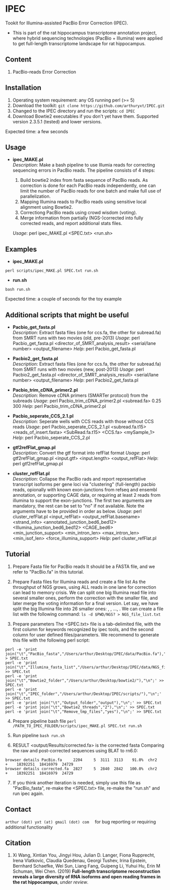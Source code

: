 # IPEC

Tookit for Illumina-assisted PacBio Error Correction (IPEC).

* This is part of the rat hippocampus transcriptome annotation project, where hybrid sequencing technologies (PacBio + Illumina) were applied to get full-length transcriptome landscape for rat hippocampus.  


## Content

  1. PacBio-reads Error Correction


## Installation
1. Operating system requirement: any OS running perl (>= 5)
2. Download the toolkit: 
```git clone https://github.com/arthuryxt/IPEC.git```
3. Changed to the IPEC directory and run the scripts: 
```cd IPEC```
4. Download Bowtie2 executables if you don't yet have them. Supported version 2.3.5.1 (tested) and lower versions.

Expected time: a few seconds

## Usage

* __ipec_MAKE.pl__   
  _Description_: Make a bash pipeline to use Illumia reads for correcting sequencing errors in PacBio reads. The pipeline consists of 4 steps:
  1. Build bowtie2 index from fasta sequence of PacBio reads. As correction is done for each PacBio reads independently, one can limit the number of PacBio reads for one batch and make full use of parallelization.
  2. Mapping Illumina reads to PacBio reads using sensitive local alignment using Bowtie2.
  3. Correctiong PacBio reads using crowd wisdom (voting).
  4. Merge information from partially (NGS-)corrected into fully corrected reads, and report additional stats files.
  
  _Usage_: perl ipec_MAKE.pl <SPEC.txt> <run.sh> 



## Examples  

* __ipec_MAKE.pl__  
```
perl scripts/ipec_MAKE.pl SPEC.txt run.sh   
```

* __run.sh__   
```
bash run.sh 
```

Expected time: a couple of seconds for the toy example








## Additional scripts that might be useful

* __Pacbio_get_fasta.pl__   
  _Description_: Extract fasta files (one for ccs.fa, the other for subread.fa) from SMRT runs with two movies (old, pre-2013)
  _Usage_: perl Pacbio_get_fasta.pl <director_of_SMRT_analysis_result> <serial/lane number> <output_filename>
  _Help_: perl Pacbio_get_fasta.pl

* __Pacbio2_get_fasta.pl__   
  _Description_: Extract fasta files (one for ccs.fa, the other for subread.fa) from SMRT runs with two movies (new, post-2013)
  _Usage_: perl Pacbio2_get_fasta.pl <director_of_SMRT_analysis_result> <serial/lane number> <output_filename>
  _Help_: perl Pacbio2_get_fasta.pl
  
* __Pacbio_trim_cDNA_primer2.pl__   
  _Description_: Remove cDNA primers (SMARTer protocol) from the subreads 
  _Usage_: perl Pacbio_trim_cDNA_primer2.pl <subread.fa> <AAGCAGTGGTATCAACGCAGAGTAC> <AAGCAGTGGTATCAACGCAGAGTACATGGG> 0.25 300
  _Help_: perl Pacbio_trim_cDNA_primer2.pl

* __Pacbio_seperate_CCS_2.1.pl__   
  _Description_: Seperate wells with CCS reads with those without CCS reads 
  _Usage_: perl Pacbio_seperate_CCS_2.1.pl <subread.fa.t15> <reads_of_insert.fasta> <SubRead.fa.t15> <CCS.fa> <mySample_1>
  _Help_: perl Pacbio_seperate_CCS_2.pl

* __gtf2refFlat_gmap.pl__   
  _Description_: Convert the gtf format into refFlat format 
  _Usage_: perl gtf2refFlat_gmap.pl <input.gtf> <input.length> <output_refFlat>
  _Help_: perl gtf2refFlat_gmap.pl

* __cluster_refFlat.pl__   
  _Description_: Collapse the PacBio rads and report representative transcript isoforms per gene loci via "clustering" (full-length) pacbio reads, opionally with known exon-junctions from refseq and ensembl annotation, or supporting CAGE data, or requiring at least 2 reads from illumina to support the exon-junctions. The first two arguments are mandatory, the rest can be set to "no" if not available. Note the arguments have to be provided in order as below.
  _Usage_: perl cluster_refFlat.pl <input_refFlat> <output_refFlat.basename> <seqlenth> <strand_info> <coverage> <annotated_junction_bed6_bed12> <Illumina_junction_bed6_bed12> <CAGE_bed6> <min_junction_support> <min_intron_len> <max_intron_len> <min_isof_len> <force_illumina_support>
  _Help_: perl cluster_refFlat.pl


## Tutorial  
1. Prepare Fasta file for PacBio reads
It should be a FASTA file, and we refer to "PacBio.fa" in this tutorial.

2. Prepare Fasta files for Illumina reads and create a file list
As the throughput of NGS grows, using ALL reads in one lane for correction can lead to memory crisis. We can split one big Illumina read file into several smaller ones, perform the correction with the smaller file, and later merge the voting information for a final version.
Let say, we have split the big Illumina file into 26 smaller ones: <NGSa>, <NGSb>, ..., <NGSz>.
We can create a file list with the following command:
```ls -d $PWD/NGS? > NGS_file_list.txt```

3. Prepare parameters
The <SPEC.txt> file is a tab-delimited file, with the first column for keywords recognized by ipec tools, and the second column for user defined files/parameters.
We recommend to generate this file with the following perl script:
```
perl -e 'print join("\t","PacBio_fasta","/Users/arthur/Desktop/IPEC/data/PacBio.fa"),"\n";' > SPEC.txt
perl -e 'print join("\t","Illumina_fasta_list","/Users/arthur/Desktop/IPEC/data/NGS_file_list.txt"),"\n";' >> SPEC.txt
perl -e 'print join("\t","Bowtie2_folder","/Users/arthur/Desktop/bowtie2/"),"\n";' >> SPEC.txt
perl -e 'print join("\t","IPEC_folder","/Users/arthur/Desktop/IPEC/scripts/"),"\n";' >> SPEC.txt
perl -e 'print join("\t","Output_folder","output"),"\n";' >> SPEC.txt
perl -e 'print join("\t","Bowtie2_threads","2"),"\n";' >> SPEC.txt
perl -e 'print join("\t","Remove_tmp_files","yes"),"\n";' >> SPEC.txt
```

4. Prepare pipeline bash file
```perl /PATH_TO_IPEC_FOLDER/scripts/ipec_MAKE.pl SPEC.txt run.sh```

5. Run pipeline
```bash run.sh```

6. RESULT
<output/Results/corrected.fa> is the corrected fasta
Comparing the raw and post-corrected sequences using BLAT to rn6.0:
```
browser details PacBio.fa     2204     5  3111  3113    91.0%  chr2   +    18392251  18416979  24729
browser details corrected.fa  2827     5  2840  2842   100.0%  chr2   +    18392251  18416979  24729
```

7. If you think another iteration is needed, simply use this file as "PacBio_fasta", re-make the <SPEC.txt> file, re-make the "run.sh" and run ipec again.


## Contact
```arthur (dot) yxt (at) gmail (dot) com  ```   for bug reporting or requiring additional functionality


## Citation
1.  Xi Wang, Xintian You, Jingyi Hou, Julian D. Langer, Fiona Rupprecht, Irena Vlatkovic, Claudia Quedenau, Georgi Tushev, Irina Epstein, Bernhard Schaefke, Wei Sun, Liang Fang, Guipeng Li, Yuhui Hu, Erin M Schuman, Wei Chen. (2019) __Full-length transcriptome reconstruction reveals a large diversity of RNA isoforms and open reading frames in the rat hippocampus__, _under review_. 

